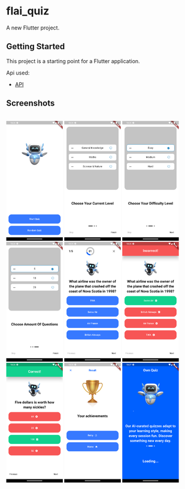 # flai_quiz

A new Flutter project.

## Getting Started

This project is a starting point for a Flutter application.

Api used:

- [API](https://opentdb.com/api.php)

## Screenshots

<br>
<img src="screenshots/Screenshot_1.png" width="30%">
<img src="screenshots/Screenshot_2.png" width="30%">
<img src="screenshots/Screenshot_3.png" width="30%">
<img src="screenshots/Screenshot_4.png" width="30%">
<img src="screenshots/Screenshot_5.png" width="30%">
<img src="screenshots/Screenshot_6.png" width="30%">
<img src="screenshots/Screenshot_7.png" width="30%">
<img src="screenshots/Screenshot_8.png" width="30%">
<img src="screenshots/Screenshot_9.png" width="30%">
